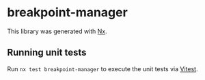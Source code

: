 # breakpoint-manager

This library was generated with [Nx](https://nx.dev).

## Running unit tests

Run `nx test breakpoint-manager` to execute the unit tests via [Vitest](https://vitest.dev/).
